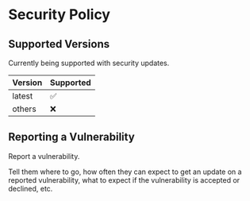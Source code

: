 # Security Policy

## Supported Versions

Currently being supported with security updates.

| Version | Supported          |
| ------- | ------------------ |
| latest  | :white_check_mark: |
| others  | :x:                |


## Reporting a Vulnerability

Report a vulnerability.

Tell them where to go, how often they can expect to get an update on a
reported vulnerability, what to expect if the vulnerability is accepted or
declined, etc.
